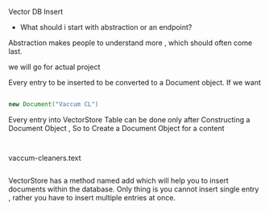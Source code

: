 

Vector DB Insert
   


- What should i start with abstraction or an endpoint?
 
Abstraction makes people to understand more , which should often come last.

we will go for actual project 


Every entry to be inserted to be converted to a Document object. If we want 

```java

new Document("Vaccum CL")
```

Every entry into VectorStore Table can be done only after Constructing a Document Object , So to Create a Document Object for a content

```text
 

```



vaccum-cleaners.text
```md

```














VectorStore has a method named add which will help you to insert documents within the database. Only thing is you cannot insert single entry , rather you have to insert multiple entries at once. 







